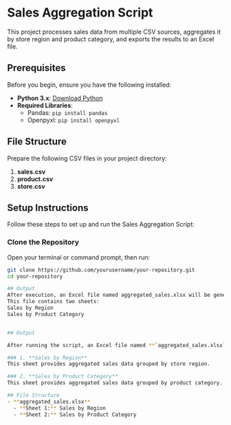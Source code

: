 # Sales Aggregation Script

This project processes sales data from multiple CSV sources, aggregates it by store region and product category, and exports the results to an Excel file.

## Prerequisites

Before you begin, ensure you have the following installed:

- **Python 3.x**: [Download Python](https://www.python.org/downloads/)
- **Required Libraries**:
  - Pandas: `pip install pandas`
  - Openpyxl: `pip install openpyxl`

## File Structure

Prepare the following CSV files in your project directory:

1. **sales.csv**
2. **product.csv**
3. **store.csv**

## Setup Instructions

Follow these steps to set up and run the Sales Aggregation Script:

### **Clone the Repository**
   Open your terminal or command prompt, then run:
   ```bash
   git clone https://github.com/yourusername/your-repository.git
   cd your-repository

## Output
After execution, an Excel file named aggregated_sales.xlsx will be generated in the script directory.
This file contains two sheets:
Sales by Region
Sales by Product Category


## Output

After running the script, an Excel file named **`aggregated_sales.xlsx`** will be generated in the project directory. This file contains two sheets:

### 1. **Sales by Region**
   This sheet provides aggregated sales data grouped by store region.

### 2. **Sales by Product Category**
   This sheet provides aggregated sales data grouped by product category.

## File Structure
   - **aggregated_sales.xlsx**
     - **Sheet 1:** Sales by Region
     - **Sheet 2:** Sales by Product Category

